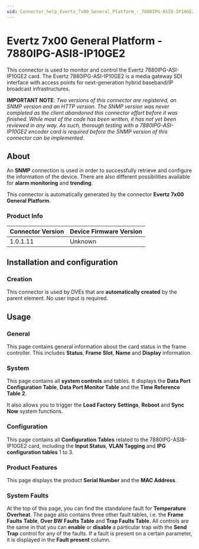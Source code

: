 ```yaml
---
uid: Connector_help_Evertz_7x00_General_Platform_-_7880IPG-ASI8-IP10GE2
---
```


# Evertz 7x00 General Platform - 7880IPG-ASI8-IP10GE2

This connector is used to monitor and control the Evertz 7880IPG-ASI-IP10GE2 card. The Evertz 7880IPG-ASI-IP10GE2 is a media gateway SDI interface with access points for next-generation hybrid baseband/IP broadcast infrastructures.

**IMPORTANT NOTE**: *Two versions of this connector are registered, an SNMP version and an HTTP version. The SNMP version was never completed as the client abandoned this connector effort before it was finished. While most of the code has been written, it has not yet been reviewed in any way. As such, thorough testing with a 7880IPG-ASI-IP10GE2 encoder card is required before the SNMP version of this connector can be implemented.*

## About

An **SNMP** connection is used in order to successfully retrieve and configure the information of the device. There are also different possibilities available for **alarm monitoring** and **trending**.

This connector is automatically generated by the connector **Evertz 7x00 General Platform**.

### Product Info

| **Connector Version** | **Device Firmware Version** |
|--------------------|-----------------------------|
| 1.0.1.11           | Unknown                     |

## Installation and configuration

### Creation

This connector is used by DVEs that are **automatically created** by the parent element. No user input is required.

## Usage

### General

This page contains general information about the card status in the frame controller. This includes **Status**, **Frame** **Slot**, **Name** and **Display** information.

### System

This page contains all **system controls** and tables. It displays the **Data Port Configuration Table**, **Data Port Monitor Table** and the **Time Reference Table 2**.

It also allows you to trigger the **Load Factory** **Settings**, **Reboot** and **Sync Now** system functions.

### Configuration

This page contains all **Configuration** **Tables** related to the 7880IPG-ASI8-IP10GE2 card, including the **Input Status**, **VLAN Tagging** and **IPG configuration tables** 1 to 3.

### Product Features

This page displays the product **Serial Number** and the **MAC Address**.

### System Faults

At the top of this page, you can find the standalone fault for **Temperature Overheat**. The page also contains three other fault tables, i.e. the **Frame Faults** **Table**, **Over BW Faults Table** and **Trap Faults Table**. All controls are the same in that you can **enable** or **disable** a particular trap with the **Send Trap** control for any of the faults. If a fault is present on a certain parameter, it is displayed in the **Fault present** column.
